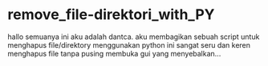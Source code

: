# remove_file-direktori_with_PY
hallo semuanya ini aku adalah dantca.
aku membagikan sebuah script untuk menghapus file/direktory menggunakan python
ini sangat seru dan keren menghapus file tanpa pusing membuka gui yang menyebalkan...
